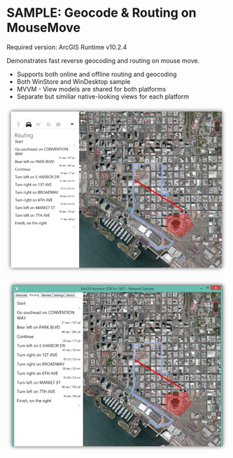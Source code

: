 SAMPLE: Geocode & Routing on MouseMove
============================
Required version: ArcGIS Runtime v10.2.4


Demonstrates fast reverse geocoding and routing on mouse move.
- Supports both online and offline routing and geocoding
- Both WinStore and WinDesktop sample
- MVVM - View models are shared for both platforms
- Separate but similiar native-looking views for each platform


![Screenshot](Screenshot_WinStore.png)


![Screenshot](Screenshot_WinDesktop.png)
